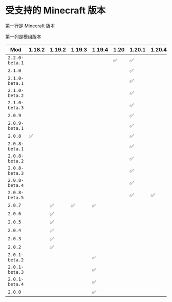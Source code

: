 # 受支持的 Minecraft 版本

第一行是 Minecraft 版本

第一列是模组版本

<!-- This table is generated by script `gen_mc_version_table`. -->

<div id="mv">

| Mod            | 1.18.2 | 1.19.2 | 1.19.3 | 1.19.4 | 1.20 | 1.20.1 | 1.20.4 |
| -------------- | ------ | ------ | ------ | ------ | ---- | ------ | ------ |
| `2.2.0-beta.1` |        |        |        |        | ✅    | ✅      |        |
| `2.1.0`        |        |        |        |        |      | ✅      |        |
| `2.1.0-beta.1` |        |        |        |        |      | ✅      |        |
| `2.1.0-beta.2` |        |        |        |        |      | ✅      |        |
| `2.1.0-beta.3` |        |        |        |        |      | ✅      |        |
| `2.0.9`        |        |        |        |        |      | ✅      |        |
| `2.0.9-beta.1` |        |        |        |        |      | ✅      |        |
| `2.0.8`        | ✅      |        |        |        |      | ✅      |        |
| `2.0.8-beta.1` |        |        |        |        |      | ✅      |        |
| `2.0.8-beta.2` |        |        |        |        |      | ✅      |        |
| `2.0.8-beta.3` |        |        |        |        |      | ✅      |        |
| `2.0.8-beta.4` |        |        |        |        |      | ✅      |        |
| `2.0.8-beta.5` |        |        |        |        |      | ✅      | ✅      |
| `2.0.7`        |        | ✅      | ✅      | ✅      |      |        |        |
| `2.0.6`        |        | ✅      |        |        |      |        |        |
| `2.0.5`        |        | ✅      |        |        |      |        |        |
| `2.0.4`        |        | ✅      |        |        |      |        |        |
| `2.0.3`        |        | ✅      |        |        |      |        |        |
| `2.0.2`        |        | ✅      |        |        |      |        |        |
| `2.0.1-beta.2` |        |        |        | ✅      |      |        |        |
| `2.0.1-beta.3` |        |        |        | ✅      |      |        |        |
| `2.0.1-beta.4` |        |        |        | ✅      |      |        |        |
| `2.0.0`        |        |        |        | ✅      |      |        |        |


</div>

